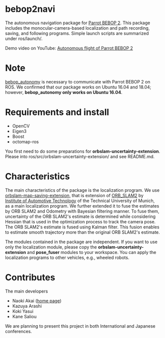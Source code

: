 # bebop2navi

The autonomous navigation package for [Parrot BEBOP 2](https://hitecrcd.co.jp/products/bebop2power-packfpv/). This package includes the monocular-camera-based localization and path recording, saving, and following programs. Simple launch scripts are summarized under ros/launch/.

Demo video on YouTube: [Autonomous flight of Parrot BEBOP 2](https://www.youtube.com/watch?v=-uUoH1lWyTU)



# Note

[bebop_autonomy](https://github.com/AutonomyLab/bebop_autonomy) is necessary to communicate with Parrot BEBOP 2 on ROS. We confirmed that our package works on Ubuntu 16.04 and 18.04; however, **bebop_autonomy only works on Ubuntu 16.04**.



# Requirements and install

- OpenCV
- Eigen3
- Boost
- octomap-ros

You first need to do some preparations for **orbslam-uncertainty-extension**. Please into ros/src/orbslam-uncertainty-extension/ and see README.md.



# Characteristics

The main characteristics of the package is the localization program. We use [orbslam-map-saving-extension](https://github.com/TUMFTM/orbslam-map-saving-extension), that is extension of [ORB_SLAM2](https://github.com/raulmur/ORB_SLAM2) by [Institute of Automotive Technology](https://www.ftm.mw.tum.de/en/home/) of the Technical University of Munich, as a main localization program. We further extended it to fuse the estimates by ORB SLAM2 and Odometry with Bayesian filtering manner. To fuse them, uncertainty of the ORB SLAM2's estimate is determined while considering Hessian that is used in the optimization process to track the camera pose. The ORB SLAM2's estimate is fused using Kalman filter. This fusion enables to estimate smooth trajectory more than the original ORB SLAM2's estimate.

The modules contained in the package are independent. If you want to use only the localization module, please copy the **orbslam-uncertainty-extension** and **pose_fuser** modules to your workspace. You can apply the localization programs to other vehicles, e.g., wheeled robots.



# Contributes

The main developers

- Naoki Akai ([home page](https://sites.google.com/view/naokiakaigoo/home))
- Kazuya Arashi
- Koki Yasui
- Kane Saliou

We are planning to present this project in both International and Japanese conferences.

